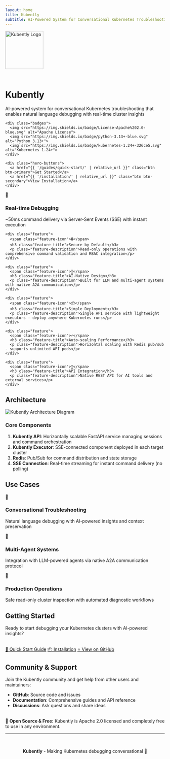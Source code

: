 ```yaml
---
layout: home
title: Kubently
subtitle: AI-Powered System for Conversational Kubernetes Troubleshooting
---
```


<div class="hero">
  <div class="hero-content">
    <img src="{{ site.logo | relative_url }}" alt="Kubently Logo" style="height: 120px; margin-bottom: 1.5rem;">
    <h1 class="hero-title">Kubently</h1>
    <p class="hero-subtitle">AI-powered system for conversational Kubernetes troubleshooting that enables natural language debugging with real-time cluster insights</p>
    
    <div class="badges">
      <img src="https://img.shields.io/badge/License-Apache%202.0-blue.svg" alt="Apache License">
      <img src="https://img.shields.io/badge/python-3.13+-blue.svg" alt="Python 3.13+">
      <img src="https://img.shields.io/badge/kubernetes-1.24+-326ce5.svg" alt="Kubernetes 1.24+">
    </div>
    
    <div class="hero-buttons">
      <a href="{{ '/guides/quick-start/' | relative_url }}" class="btn btn-primary">Get Started</a>
      <a href="{{ '/installation/' | relative_url }}" class="btn btn-secondary">View Installation</a>
    </div>
  </div>
</div>

<div class="wrapper">
  <div class="features">
    <div class="feature">
      <span class="feature-icon">🚀</span>
      <h3 class="feature-title">Real-time Debugging</h3>
      <p class="feature-description">~50ms command delivery via Server-Sent Events (SSE) with instant execution</p>
    </div>
    
    <div class="feature">
      <span class="feature-icon">🔒</span>
      <h3 class="feature-title">Secure by Default</h3>
      <p class="feature-description">Read-only operations with comprehensive command validation and RBAC integration</p>
    </div>
    
    <div class="feature">
      <span class="feature-icon">🤖</span>
      <h3 class="feature-title">AI-Native Design</h3>
      <p class="feature-description">Built for LLM and multi-agent systems with native A2A communication</p>
    </div>
    
    <div class="feature">
      <span class="feature-icon">📦</span>
      <h3 class="feature-title">Simple Deployment</h3>
      <p class="feature-description">Single API service with lightweight executors - deploy anywhere Kubernetes runs</p>
    </div>
    
    <div class="feature">
      <span class="feature-icon">⚡</span>
      <h3 class="feature-title">Auto-scaling Performance</h3>
      <p class="feature-description">Horizontal scaling with Redis pub/sub - supports unlimited API pods</p>
    </div>
    
    <div class="feature">
      <span class="feature-icon">🔌</span>
      <h3 class="feature-title">API Integration</h3>
      <p class="feature-description">Native REST API for AI tools and external services</p>
    </div>
  </div>
</div>

## Architecture

<div class="architecture-diagram">
  <img src="{{ '/assets/images/architecture-diagram.svg' | relative_url }}" alt="Kubently Architecture Diagram" style="max-width: 100%; height: auto;">
</div>

### Core Components

1. **Kubently API**: Horizontally scalable FastAPI service managing sessions and command orchestration
2. **Kubently Executor**: SSE-connected component deployed in each target cluster  
3. **Redis**: Pub/Sub for command distribution and state storage
4. **SSE Connection**: Real-time streaming for instant command delivery (no polling)

## Use Cases

<div class="features">
  <div class="feature">
    <span class="feature-icon">💬</span>
    <h3 class="feature-title">Conversational Troubleshooting</h3>
    <p class="feature-description">Natural language debugging with AI-powered insights and context preservation</p>
  </div>
  
  <div class="feature">
    <span class="feature-icon">🤖</span>
    <h3 class="feature-title">Multi-Agent Systems</h3>
    <p class="feature-description">Integration with LLM-powered agents via native A2A communication protocol</p>
  </div>
  
  <div class="feature">
    <span class="feature-icon">🏢</span>
    <h3 class="feature-title">Production Operations</h3>
    <p class="feature-description">Safe read-only cluster inspection with automated diagnostic workflows</p>
  </div>
</div>

## Getting Started

Ready to start debugging your Kubernetes clusters with AI-powered insights?

<div class="hero-buttons" style="margin-top: 2rem;">
  <a href="{{ '/guides/quick-start/' | relative_url }}" class="btn btn-primary">🚀 Quick Start Guide</a>
  <a href="{{ '/installation/' | relative_url }}" class="btn btn-secondary">📦 Installation</a>
  <a href="https://github.com/your-org/kubently" class="btn btn-secondary">⭐ View on GitHub</a>
</div>

## Community & Support  

Join the Kubently community and get help from other users and maintainers:

- **GitHub**: Source code and issues
- **Documentation**: Comprehensive guides and API reference
- **Discussions**: Ask questions and share ideas

<div class="alert alert-success" style="margin-top: 2rem;">
  🎉 <strong>Open Source & Free:</strong> Kubently is Apache 2.0 licensed and completely free to use in any environment.
</div>

---

<div style="text-align: center; padding: 2rem 0; color: var(--medium-gray);">
  <strong>Kubently</strong> - Making Kubernetes debugging conversational 🚀
</div>
